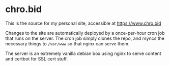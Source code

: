 # chro.bid

This is the source for my personal site, accessible at https://www.chro.bid

Changes to the site are automatically deployed by a once-per-hour cron job that runs on the server. The cron job simply clones the repo, and rsyncs the necessary things to `/var/www` so that nginx can serve them.

The server is an extremely vanilla debian box using nginx to serve content and certbot for SSL cert stuff.
